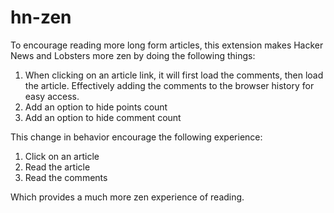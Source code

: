 # hn-zen

To encourage reading more long form articles, this extension makes Hacker News and Lobsters more zen by doing the following things:

1. When clicking on an article link, it will first load the comments, then load the article. Effectively adding the comments to the browser history for easy access.
2. Add an option to hide points count
3. Add an option to hide comment count

This change in behavior encourage the following experience:
1. Click on an article
2. Read the article
3. Read the comments

Which provides a much more zen experience of reading.

